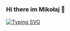 ### Hi there im Mikołaj 👋

[![Typing SVG](https://readme-typing-svg.demolab.com?font=Google+Sans&weight=100&size=12&pause=2500&color=67A106&vCenter=true&width=600&lines=I+am+a+computer+sience+student+with+a+passion+for+computer+security+🥳+📕📘)](https://git.io/typing-svg)
